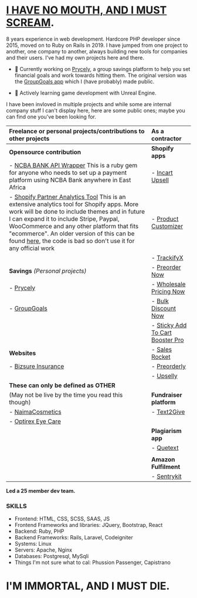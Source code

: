 # [I HAVE NO MOUTH, AND I MUST SCREAM](https://wjccschools.org/wp-content/uploads/sites/2/2016/01/I-Have-No-Mouth-But-I-Must-Scream-by-Harlan-Ellison.pdf).

8 years experience in web development. Hardcore PHP developer since 2015, moved on to Ruby on Rails in 2019. I have jumped from one project to another, one company to another, always building new tools for companies and their users. I've had my own projects here and there.

- 🔭 Currently working on [Prycely](https://prycely.com), a group savings platform to help you set financial goals and work towards hitting them. The original version was the [GroupGoals app](https://play.google.com/store/apps/details?id=tech.berjis.groupgoals&hl=en&gl=US) which I (have probably) made public.

- 🌱 Actively learning game development with Unreal Engine.

I have been invloved in multiple projects and while some are internal company stuff I can't display here, here are some public ones; maybe you can find one you've been looking for.

| Freelance or personal projects/contributions to other projects  | As a contractor  |
| :------------------------------------------------------------------ |:--------------- |
| **Opensource contribution**                                         | **Shopify apps**      |
| - [NCBA BANK API Wrapper](https://github.com/BerjisTech/ncba) This is a ruby gem for anyone who needs to set up a payment platform using NCBA Bank anywhere in East Africa | - [Incart Upsell](https://incartupsell.com) |
| - [Shopify Partner Analytics Tool](https://github.com/BerjisTech/shopify-partner-metrics) This is an extensive analytics tool for Shopify apps. More work will be done to include themes and in future I can expand it to include Stripe, Paypal, WooCommerce and any other platform that fits "ecommerce". An older version of this can be found [here](https://github.com/BerjisTech/shopify-stripe-profitwell-chartmogul-metrics), the code is bad so don't use it for any official work | - [Product Customizer](https://productcustomizer.com) |
|  | - [TrackifyX](https://trackifyapp.com) |
| **Savings** _(Personal projects)_ | - [Preorder Now](https://websiteondemand.ca/pre-order-now) |
| - [Prycely](https://prycely.com) | - [Wholesale Pricing Now](https://websiteondemand.ca/wholesale-custom-pricing) |
| - [GroupGoals](https://play.google.com/store/apps/details?id=tech.berjis.groupgoals&hl=en&gl=US) | - [Bulk Discount Now](https://websiteondemand.ca/bulk-discount-now) |
|  | - [Sticky Add To Cart Booster Pro](https://codeinero.net/sticky-add-to-cart) |
| **Websites** | - [Sales Rocket](https://codeinero.net/sales-rocket) |
| - [Bizsure Insurance](https://www.bizsure.co.ke/) | - [Preorderly](https://codeinero.net/preorderly) |
|  | - [Upselly](https://codeinero.net/upselly) |
| **These can only be defined as OTHER** |  |
(May not be live by the time you read this though) | **Fundraiser platform** |
| - [NaimaCosmetics](https://naimacosmetics.com) | - [Text2Give](text2give.co) |
| - [Optirex Eye Care](https://optirexeyecare.com) |  |
|  | **Plagiarism app** |
|  | - [Quetext](quetext.com) |
|  |  |
|  | **Amazon Fulfilment** |
|  | - [Sentrykit](https://www.sentrykit.com) |

**Led a 25 member dev team.**

### SKILLS

- Frontend: HTML, CSS, SCSS, SAAS, JS
- Frontend Frameworks and libraries: JQuery, Bootstrap, React
- Backend: Ruby, PHP
- Backend Frameworks: Rails, Laravel, Codeigniter
- Systems: Linux
- Servers: Apache, Nginx
- Databases: Postgresql, MySqli
- Things I'm not sure what to cal: Phussion Passenger, Capistrano

<!--
**BerjisTech/berjistech** is a ✨ _special_ ✨ repository because its `README.md` (this file) appears on your GitHub profile.
Here are some ideas to get you started:
- 🔭 I’m currently working on ...
- 🌱 I’m currently learning ...
- 👯 I’m looking to collaborate on ...
- 🤔 I’m looking for help with ...
- 💬 Ask me about ...
- 📫 How to reach me: ...
- 😄 Pronouns: ...
- ⚡ Fun fact: ...
-->

# I'M IMMORTAL, AND I MUST DIE.
